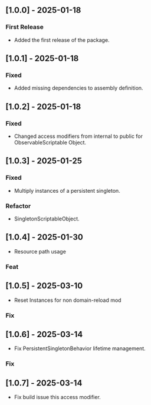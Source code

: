 ## [1.0.0] - 2025-01-18
### First Release
- Added the first release of the package.
## [1.0.1] - 2025-01-18
### Fixed
- Added missing dependencies to assembly definition.
## [1.0.2] - 2025-01-18
### Fixed
- Changed access modifiers from internal to public for ObservableScriptable Object.
## [1.0.3] - 2025-01-25
### Fixed
- Multiply instances of a persistent singleton.
### Refactor
- SingletonScriptableObject.
## [1.0.4] - 2025-01-30
- Resource path usage
### Feat
## [1.0.5] - 2025-03-10
- Reset Instances for non domain-reload mod
### Fix
## [1.0.6] - 2025-03-14
- Fix PersistentSingletonBehavior lifetime management. 
### Fix
## [1.0.7] - 2025-03-14
- Fix build issue this access modifier. 